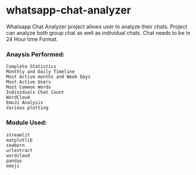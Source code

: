 # whatsapp-chat-analyzer

Whatsapp Chat Analyzer project allows user to analyze their chats. Project can analyze both group chat as well as individual chats. 
Chat needs to be in 24 Hour time Format.
### Anaysis Performed:
    Complete Statistics
    Monthly and Daily Timeline
    Most Active months and Week Days
    Most Active Users
    Most Common Words
    Individuals Chat Count
    WordCloud
    EmoJi Analysis
    Various plotting
    
### Module Used: 
    streamlit
    matplotlib
    seaborn
    urlextract
    wordcloud
    pandas
    emoji
